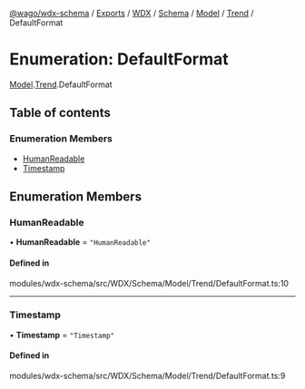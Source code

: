 [@wago/wdx-schema](../README.md) / [Exports](../modules.md) / [WDX](../modules/WDX.md) / [Schema](../modules/WDX.Schema.md) / [Model](../modules/WDX.Schema.Model.md) / [Trend](../modules/WDX.Schema.Model.Trend.md) / DefaultFormat

# Enumeration: DefaultFormat

[Model](../modules/WDX.Schema.Model.md).[Trend](../modules/WDX.Schema.Model.Trend.md).DefaultFormat

## Table of contents

### Enumeration Members

- [HumanReadable](WDX.Schema.Model.Trend.DefaultFormat.md#humanreadable)
- [Timestamp](WDX.Schema.Model.Trend.DefaultFormat.md#timestamp)

## Enumeration Members

### HumanReadable

• **HumanReadable** = ``"HumanReadable"``

#### Defined in

modules/wdx-schema/src/WDX/Schema/Model/Trend/DefaultFormat.ts:10

___

### Timestamp

• **Timestamp** = ``"Timestamp"``

#### Defined in

modules/wdx-schema/src/WDX/Schema/Model/Trend/DefaultFormat.ts:9
